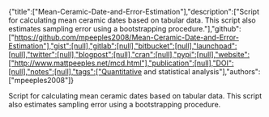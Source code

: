 {"title":["Mean-Ceramic-Date-and-Error-Estimation"],"description":["Script for calculating mean ceramic dates based on tabular data. This script also estimates sampling error using a bootstrapping procedure."],"github":["https://github.com/mpeeples2008/Mean-Ceramic-Date-and-Error-Estimation"],"gist":[null],"gitlab":[null],"bitbucket":[null],"launchpad":[null],"twitter":[null],"blogpost":[null],"cran":[null],"pypi":[null],"website":["http://www.mattpeeples.net/mcd.html"],"publication":[null],"DOI":[null],"notes":[null],"tags":["Quantitative and statistical analysis"],"authors":["mpeeples2008"]}

Script for calculating mean ceramic dates based on tabular data. This script also estimates sampling error using a bootstrapping procedure.